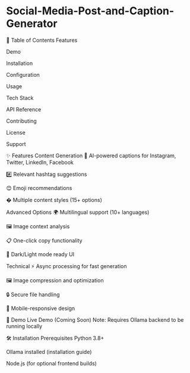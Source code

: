# Social-Media-Post-and-Caption-Generator
📌 Table of Contents
Features

Demo

Installation

Configuration

Usage

Tech Stack

API Reference

Contributing

License

Support

✨ Features
Content Generation
📝 AI-powered captions for Instagram, Twitter, LinkedIn, Facebook

#️⃣ Relevant hashtag suggestions

😊 Emoji recommendations

� Multiple content styles (15+ options)

Advanced Options
🌍 Multilingual support (10+ languages)

🖼️ Image context analysis

📋 One-click copy functionality

🎨 Dark/Light mode ready UI

Technical
⚡ Async processing for fast generation

🖼️ Image compression and optimization

🔒 Secure file handling

📱 Mobile-responsive design

🎥 Demo
Live Demo (Coming Soon)
Note: Requires Ollama backend to be running locally

🛠️ Installation
Prerequisites
Python 3.8+

Ollama installed (installation guide)

Node.js (for optional frontend builds)





